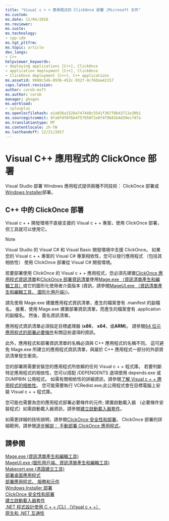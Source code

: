 ```yaml
---
title: "Visual c + + 應用程式的 ClickOnce 部署 |Microsoft 文件"
ms.custom: 
ms.date: 11/04/2016
ms.reviewer: 
ms.suite: 
ms.technology:
- cpp-ide
ms.tgt_pltfrm: 
ms.topic: article
dev_langs:
- C++
helpviewer_keywords:
- deploying applications [C++], ClickOnce
- application deployment [C++], ClickOnce
- ClickOnce deployment [C++], C++ applications
ms.assetid: 9988c546-0936-452c-932f-9c76daa42157
caps.latest.revision: 
author: corob-msft
ms.author: corob
manager: ghogen
ms.workload:
- cplusplus
ms.openlocfilehash: e1a036a1520a747448c5541f367f0b43711e30b1
ms.sourcegitcommit: 8fa8fdf0fbb4f57950f1e8f4f9b81b4d39ec7d7a
ms.translationtype: MT
ms.contentlocale: zh-TW
ms.lasthandoff: 12/21/2017
---
```

# <a name="clickonce-deployment-for-visual-c-applications"></a>Visual C++ 應用程式的 ClickOnce 部署
Visual Studio 部署 Windows 應用程式提供兩種不同技術： ClickOnce 部署或[Windows Installer](http://msdn.microsoft.com/library/cc185688)部署。  
  
## <a name="clickonce-deployment-in-c"></a>C++ 中的 ClickOnce 部署  
 Visual c + + 開發環境不直接支援的 Visual c + + 專案，使用 ClickOnce 部署，但工具就可以使用它。  
  
> [!NOTE]
>  Visual Studio 的 Visual C# 和 Visual Basic 開發環境中支援 ClickOnce。 如果您的 Visual c + + 專案的 Visual C# 專案相依性，您可以發行應用程式 （包括其相依性） 使用 ClickOnce 部署從 Visual C# 開發環境。  
  
 若要部署使用 ClickOnce 的 Visual c + + 應用程式，您必須先建置[ClickOnce 應用程式資訊清單](/visualstudio/deployment/clickonce-application-manifest)和[ClickOnce 部署資訊清單](/visualstudio/deployment/clickonce-deployment-manifest)使用[Mage.exe （資訊清單產生和編輯工具）](/dotnet/framework/tools/mage-exe-manifest-generation-and-editing-tool)或它的圖形化使用者介面版本 (資訊，請參閱[MageUI.exe （資訊清單產生和編輯工具、 圖形化用戶端）](/dotnet/framework/tools/mageui-exe-manifest-generation-and-editing-tool-graphical-client))。  

  
 請先使用 Mage.exe 建置應用程式資訊清單，產生的檔案會有 .manifest 的副檔名。 接著，使用 Mage.exe 建置部署資訊清單，而產生的檔案會有 .application 的副檔名。 然後，簽名資訊清單。  
  
 應用程式資訊清單必須指定目標處理器 (**x86**， **x64**，或**ARM**)。 請參閱[64 位元應用程式的部署必要條件](/visualstudio/deployment/deploying-prerequisites-for-64-bit-applications)有關這些選項的資訊。  
  
 此外，應用程式和部署資訊清單的名稱必須與 C++ 應用程式的名稱不同。 這可避免 Mage.exe 所建立的應用程式資訊清單，與屬於 C++ 應用程式一部分的外部資訊清單發生衝突。  
  
 您的部署將需要安裝您的應用程式所依賴的任何 Visual c + + 程式庫。 若要判斷特定應用程式的相依性，您可以搭配 /DEPENDENTS 選項使用 depends.exe 或 DUMPBIN 公用程式。 如需有關相依性的詳細資訊，請參閱[了解 Visual c + + 應用程式的相依性](../ide/understanding-the-dependencies-of-a-visual-cpp-application.md)。 您可能需要執行 VCRedist.exe;此公用程式會在目標電腦上安裝 Visual c + + 程式庫。  
  
 您可能也需要為您的應用程式部署必要條件的元件; 建置啟動載入器 （必要條件安裝程式）如需啟動載入器資訊，請參閱[建立啟動載入器套件](/visualstudio/deployment/creating-bootstrapper-packages)。  
  
 如需更詳細的技術說明，請參閱[ClickOnce 安全性和部署](/visualstudio/deployment/clickonce-security-and-deployment)。 ClickOnce 部署的詳細範例，請參閱[逐步解說： 手動部署 ClickOnce 應用程式](/visualstudio/deployment/walkthrough-manually-deploying-a-clickonce-application)。  
  
## <a name="see-also"></a>請參閱  
 [Mage.exe (資訊清單產生和編輯工具)](/dotnet/framework/tools/mage-exe-manifest-generation-and-editing-tool)   
 [MageUI.exe (圖形用戶端、資訊清單產生和編輯工具)](/dotnet/framework/tools/mageui-exe-manifest-generation-and-editing-tool-graphical-client)   
 [Makecert.exe (憑證建立工具)](https://msdn.microsoft.com/library/windows/desktop/aa386968)   
 [部署桌面應用程式](../ide/deploying-native-desktop-applications-visual-cpp.md)   
 [部署應用程式、 服務和元件](/visualstudio/deployment/deploying-applications-services-and-components)   
 [Windows Installer 部署](http://msdn.microsoft.com/en-us/121be21b-b916-43e2-8f10-8b080516d2a0)   
 [ClickOnce 安全性和部署](/visualstudio/deployment/clickonce-security-and-deployment)   
 [建立啟動載入器套件](/visualstudio/deployment/creating-bootstrapper-packages)   
 [.NET 程式設計使用 C + + /CLI （Visual c + +）](../dotnet/dotnet-programming-with-cpp-cli-visual-cpp.md)   
 [原生和 .NET 互通性](../dotnet/native-and-dotnet-interoperability.md)